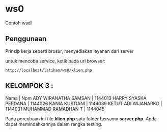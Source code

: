 # ws0
Contoh wsdl

## Penggunaan
Prinsip kerja seperti brosur, menyediakan layanan dari server

untuk mencoba service, ketik pada url browser:

`http://localhost/latihan/ws0/klien.php`

## KELOMPOK 3 :
Nama | Npm 
ADY WIRANATHA SAMSAN | 1144013
HARRY SYASKA PERDANA | 1144026
KANIA KUSTIANI | 1144039
KETUT ADI WIJANARKO | 1144031
MUHAMMAD RAMADHAN T | 1144045`


Pada percobaan ini file **klien.php** satu folder bersama **server.php**. Anda dapat memindahkannya dalam rangka testing.
